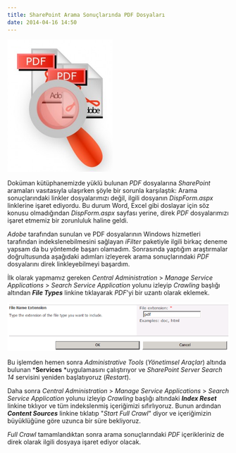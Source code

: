 ```yaml
---
title: SharePoint Arama Sonuçlarında PDF Dosyaları
date: 2014-04-16 14:50
---
```


![search-pdf](/uploads/2014/04/search-pdf.jpg "search-pdf")

Doküman kütüphanemizde yüklü bulunan *PDF* dosyalarına *SharePoint* aramaları vasıtasıyla ulaşırken şöyle bir sorunla karşılaştık: Arama sonuçlarındaki linkler dosyalarımızı değil, ilgili dosyanın *DispForm.aspx* linklerine işaret ediyordu. Bu durum Word, Excel gibi doslayar için söz konusu olmadığından *DispForm.aspx* sayfası yerine, direk *PDF* dosyalarımızı işaret etmemiz bir zorunluluk haline geldi.

<!--more-->
*Adobe* tarafından sunulan ve PDF dosyalarının Windows hizmetleri tarafından indekslenebilmesini sağlayan *iFilter* paketiyle ilgili birkaç deneme yapsam da bu yöntemde başarı olamadım. Sonrasında yaptığım araştırmalar doğrultusunda aşağıdaki adımları izleyerek arama sonuçlarındaki *PDF* dosyalarını direk linkleyebilmeyi başardım.

İlk olarak yapmamız gereken *Central Administration* &gt; *Manage Service Applications* &gt; *Search Service Application* yolunu izleyip *Crawling* başlığı altından ***File Types*** linkine tıklayarak *PDF*'yi bir uzantı olarak eklemek.

![new-file-type](/uploads/2014/04/new-file-type.png "new-file-type")

Bu işlemden hemen sonra *Administrative Tools* (*Yönetimsel Araçlar*) altında bulunan ***Services** *uygulamasını çalıştırıyor ve *SharePoint Server Search 14* servisini yeniden başlatıyoruz (*Restart*).

Daha sonra *Central Administration* &gt; *Manage Service Applications* &gt; *Search Service Application* yolunu izleyip *Crawling* başlığı altındaki ***Index Reset*** linkine tıklıyor ve tüm indekslenmiş içeriğimizi sıfırlıyoruz. Bunun ardından ***Content Sources*** linkine tıklatıp "*Start Full Crawl*" diyor ve içeriğimizin büyüklüğüne göre uzunca bir süre bekliyoruz.

*Full Crawl* tamamlandıktan sonra arama sonuçlarındaki *PDF* içerikleriniz de direk olarak ilgili dosyaya işaret ediyor olacak.
